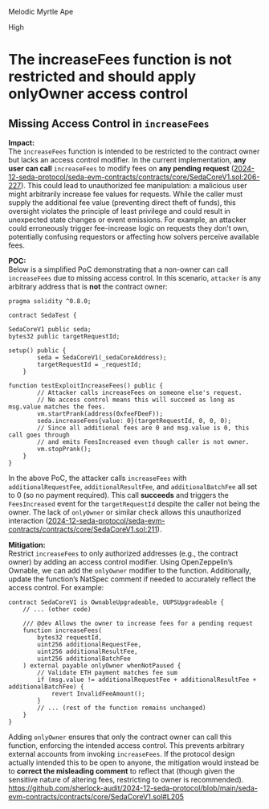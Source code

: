 Melodic Myrtle Ape

High

# The increaseFees function is not restricted and should apply onlyOwner access control

## **Missing Access Control in `increaseFees`**

**Impact:**  
The `increaseFees` function is intended to be restricted to the contract owner but lacks an access control modifier. In the current implementation, **any user can call** `increaseFees` to modify fees on **any pending request** ([2024-12-seda-protocol/seda-evm-contracts/contracts/core/SedaCoreV1.sol:206-227](https://github.com/sherlock-audit/2024-12-seda-protocol/blob/main/seda-evm-contracts/contracts/core/SedaCoreV1.sol#L206-L227)). This could lead to unauthorized fee manipulation: a malicious user might arbitrarily increase fee values for requests. While the caller must supply the additional fee value (preventing direct theft of funds), this oversight violates the principle of least privilege and could result in unexpected state changes or event emissions. For example, an attacker could erroneously trigger fee-increase logic on requests they don't own, potentially confusing requestors or affecting how solvers perceive available fees.

**POC:**  
Below is a simplified PoC demonstrating that a non-owner can call `increaseFees` due to missing access control. In this scenario, `attacker` is any arbitrary address that is **not** the contract owner: 

```solidity
pragma solidity ^0.8.0;

contract SedaTest {

SedaCoreV1 public seda; 
bytes32 public targetRequestId;

setup() public {
        seda = SedaCoreV1(_sedaCoreAddress);
        targetRequestId = _requestId;
    }
    
function testExploitIncreaseFees() public {
        // Attacker calls increaseFees on someone else's request.
        // No access control means this will succeed as long as msg.value matches the fees.
        vm.startPrank(address(0xfeeFDeeF));
        seda.increaseFees{value: 0}(targetRequestId, 0, 0, 0);
        // Since all additional fees are 0 and msg.value is 0, this call goes through 
        // and emits FeesIncreased even though caller is not owner.
        vm.stopPrank();
    }
}
``` 

In the above PoC, the attacker calls `increaseFees` with `additionalRequestFee`, `additionalResultFee`, and `additionalBatchFee` all set to 0 (so no payment required). This call **succeeds** and triggers the `FeesIncreased` event for the `targetRequestId` despite the caller not being the owner. The lack of `onlyOwner` or similar check allows this unauthorized interaction ([2024-12-seda-protocol/seda-evm-contracts/contracts/core/SedaCoreV1.sol:211](https://github.com/sherlock-audit/2024-12-seda-protocol/blob/main/seda-evm-contracts/contracts/core/SedaCoreV1.sol#L211)).

**Mitigation:**  
Restrict `increaseFees` to only authorized addresses (e.g., the contract owner) by adding an access control modifier. Using OpenZeppelin’s Ownable, we can add the `onlyOwner` modifier to the function. Additionally, update the function’s NatSpec comment if needed to accurately reflect the access control. For example: 

```solidity
contract SedaCoreV1 is OwnableUpgradeable, UUPSUpgradeable {
    // ... (other code)

    /// @dev Allows the owner to increase fees for a pending request  
    function increaseFees(
        bytes32 requestId,
        uint256 additionalRequestFee,
        uint256 additionalResultFee,
        uint256 additionalBatchFee
    ) external payable onlyOwner whenNotPaused {
        // Validate ETH payment matches fee sum
        if (msg.value != additionalRequestFee + additionalResultFee + additionalBatchFee) {
            revert InvalidFeeAmount();
        }
        // ... (rest of the function remains unchanged)
    }
}
``` 

Adding `onlyOwner` ensures that only the contract owner can call this function, enforcing the intended access control. This prevents arbitrary external accounts from invoking `increaseFees`. If the protocol design actually intended this to be open to anyone, the mitigation would instead be to **correct the misleading comment** to reflect that (though given the sensitive nature of altering fees, restricting to owner is recommended).
https://github.com/sherlock-audit/2024-12-seda-protocol/blob/main/seda-evm-contracts/contracts/core/SedaCoreV1.sol#L205
